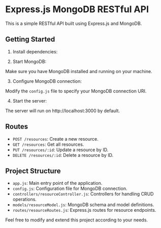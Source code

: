 # Express.js MongoDB RESTful API

This is a simple RESTful API built using Express.js and MongoDB.

## Getting Started

1. Install dependencies:


2. Start MongoDB:

Make sure you have MongoDB installed and running on your machine.

3. Configure MongoDB connection:

Modify the `config.js` file to specify your MongoDB connection URI.

4. Start the server:


The server will run on http://localhost:3000 by default.

## Routes

- `POST /resources`: Create a new resource.
- `GET /resources`: Get all resources.
- `PUT /resources/:id`: Update a resource by ID.
- `DELETE /resources/:id`: Delete a resource by ID.

## Project Structure

- `app.js`: Main entry point of the application.
- `config.js`: Configuration file for MongoDB connection.
- `controllers/resourceController.js`: Controllers for handling CRUD operations.
- `models/resourceModel.js`: MongoDB schema and model definitions.
- `routes/resourceRoutes.js`: Express.js routes for resource endpoints.

Feel free to modify and extend this project according to your needs.

